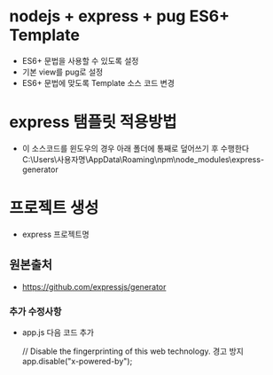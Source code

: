 # nodejs + express + pug ES6+ Template

- ES6+ 문법을 사용할 수 있도록 설정
- 기본 view를 pug로 설정
- ES6+ 문법에 맞도록 Template 소스 코드 변경

# express 탬플릿 적용방법

- 이 소스코드를 윈도우의 경우 아래 폴더에 통째로 덮어쓰기 후 수행한다  
  C:\Users\사용자명\AppData\Roaming\npm\node_modules\express-generator

# 프로젝트 생성

- express 프로젝트명

## 원본출처

- https://github.com/expressjs/generator

### 추가 수정사항

- app.js 다음 코드 추가

  // Disable the fingerprinting of this web technology. 경고 방지  
  app.disable("x-powered-by");
